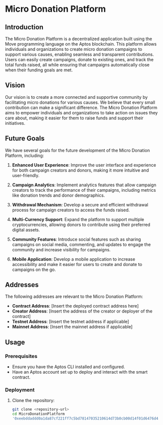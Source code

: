 # Micro Donation Platform

## Introduction

The Micro Donation Platform is a decentralized application built using the Move programming language on the Aptos blockchain. This platform allows individuals and organizations to create micro donation campaigns to support various causes, enabling seamless and transparent contributions. Users can easily create campaigns, donate to existing ones, and track the total funds raised, all while ensuring that campaigns automatically close when their funding goals are met.

## Vision

Our vision is to create a more connected and supportive community by facilitating micro donations for various causes. We believe that every small contribution can make a significant difference. The Micro Donation Platform aims to empower individuals and organizations to take action on issues they care about, making it easier for them to raise funds and support their initiatives.

## Future Goals

We have several goals for the future development of the Micro Donation Platform, including:

1. **Enhanced User Experience**: Improve the user interface and experience for both campaign creators and donors, making it more intuitive and user-friendly.

2. **Campaign Analytics**: Implement analytics features that allow campaign creators to track the performance of their campaigns, including metrics like donation trends and donor demographics.

3. **Withdrawal Mechanism**: Develop a secure and efficient withdrawal process for campaign creators to access the funds raised.

4. **Multi-Currency Support**: Expand the platform to support multiple cryptocurrencies, allowing donors to contribute using their preferred digital assets.

5. **Community Features**: Introduce social features such as sharing campaigns on social media, commenting, and updates to engage the community and increase visibility for campaigns.

6. **Mobile Application**: Develop a mobile application to increase accessibility and make it easier for users to create and donate to campaigns on the go.

## Addresses

The following addresses are relevant to the Micro Donation Platform:

- **Contract Address**: [Insert the deployed contract address here]
- **Creator Address**: [Insert the address of the creator or deployer of the contract]
- **Testnet Address**: [Insert the testnet address if applicable]
- **Mainnet Address**: [Insert the mainnet address if applicable]

## Usage

### Prerequisites

- Ensure you have the Aptos CLI installed and configured.
- Have an Aptos account set up to deploy and interact with the smart contract.

### Deployment

1. Clone the repository:
   ```bash
   git clone <repository-url>
   cd MicroDonationPlatform
   '0xeebddaddd0a1da87cf221ff7c5bd78147035210614d73b0cb00d14f01d6476d4'